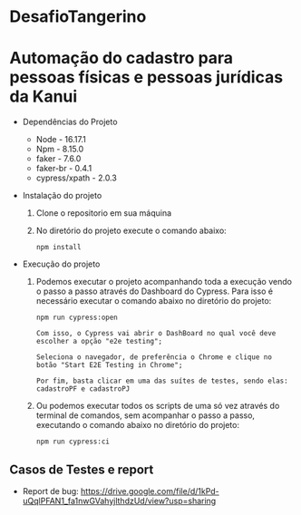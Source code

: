 # DesafioTangerino

# Automação do cadastro para pessoas físicas e pessoas jurídicas da Kanui


* Dependências do Projeto
  * Node - 16.17.1
  * Npm - 8.15.0
  * faker - 7.6.0
  * faker-br - 0.4.1
  * cypress/xpath - 2.0.3

* Instalação do projeto

   1. Clone o repositorio em sua máquina
   2. No diretório do projeto execute o comando abaixo:
   
      ``` npm install ```
  
    
* Execução do projeto


  1. Podemos executar o projeto acompanhando toda a execução vendo o passo a passo através do Dashboard do Cypress. Para isso é necessário executar o comando abaixo no diretório do projeto:
     
        ``` npm run cypress:open ```
        
         Com isso, o Cypress vai abrir o DashBoard no qual você deve escolher a opção "e2e testing";
  
         Seleciona o navegador, de preferência o Chrome e clique no botão "Start E2E Testing in Chrome";
  
         Por fim, basta clicar em uma das suítes de testes, sendo elas: cadastroPF e cadastroPJ
  
  5. Ou podemos executar todos os scripts de uma só vez através do terminal de comandos, sem acompanhar o passo a passo, executando o comando abaixo no diretório do projeto:
     
     
     ``` npm run cypress:ci ``` 
     
     
## Casos de Testes e report

* Report de bug: https://drive.google.com/file/d/1kPd-uQqlPFAN1_fa1nwGVahyjlthdzUd/view?usp=sharing

